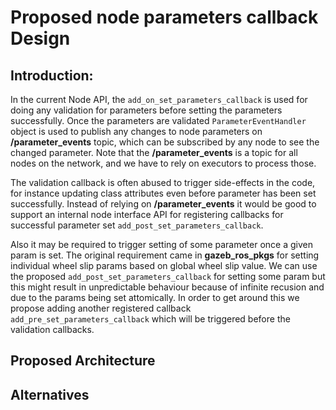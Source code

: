 # Proposed node parameters callback Design

## Introduction:
In the current Node API, the ```add_on_set_parameters_callback``` is used for doing any validation for parameters before setting the parameters successfully. Once the parameters are validated ```ParameterEventHandler``` object is used to publish any changes to node parameters on **/parameter_events** topic, which can be subscribed by any node to see the changed parameter. Note that the **/parameter_events** is a topic for all nodes on the network, and we have to rely on executors to process those.

 The validation callback is often abused to trigger side-effects in the code, for instance updating class attributes even before parameter has been set successfully. Instead of relying on **/parameter_events** it would be good to support an internal node interface API for registering callbacks for successful parameter set ```add_post_set_parameters_callback```.

 Also it may be required to trigger setting of some parameter once a given param is set. The original requirement came in **gazeb_ros_pkgs** for setting individual wheel slip params based on global wheel slip value. We can use the proposed ```add_post_set_parameters_callback``` for setting some param but this might result in unpredictable behaviour because of infinite recusion and due to the params being set attomically. In order to get around this we propose adding another registered callback ```add_pre_set_parameters_callback``` which will be triggered before the validation callbacks.

## Proposed Architecture


## Alternatives